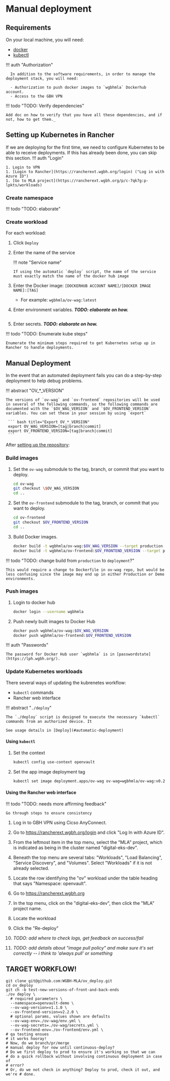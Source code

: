# Manual deployment

## Requirements

On your local machine, you will need:

- [docker](https://docs.docker.com/get-docker/)
- [kubectl](https://kubernetes.io/docs/tasks/tools/)

!!! auth "Authorization"

      In addition to the software requirements, in order to manage the deployment stack, you will need:

      - Authorization to push docker images to `wgbhmla` Dockerhub account.
      - Access to the GBH VPN

!!! todo "TODO: Verify dependencies"

    Add doc on how to verify that you have all these dependencies, and if not, how to get them._

## Setting up Kubernetes in Rancher

If we are deploying for the first time, we need to configure Kubernetes to be able to receive deployments. If this has already been done, you can skip this section.
!!! auth "Login"

    1. Login to VPN
    1. [Login to Rancher](https://rancherext.wgbh.org/login) ("Log in with Azure ID")
    1. [Go to MLA project](https://rancherext.wgbh.org/p/c-7qk7g:p-lpkts/workloads)

### Create namespace

!!! todo "TODO: elaborate"

### Create workload

For each workload:

1.  Click `Deploy`
1.  Enter the name of the service

    !!! note "Service name"

        If using the automatic `deploy` script, the name of the service must exactly match the name of the docker hub image

1.  Enter the Docker image: `[DOCKERHUB ACCOUNT NAME]/[DOCKER IMAGE NAME]:[TAG]`

    - For example: `wgbhmla/ov-wag:latest`

1.  Enter environment variables. **_TODO: elaborate on how._**

    ```bash title=ov-wag.secrets

    ```

1.  Enter secrets. **_TODO: elaborate on how._**

!!! todo "TODO: Enumerate kube steps"

    Enumerate the minimum steps required to get Kubernetes setup up in Rancher to handle deployments.

## Manual Deployment

In the event that an automated deployment fails you can do a step-by-step deployment to help debug problems.

!!! abstract "OV\_\*\_VERSION"

    The versions of `ov-wag` and `ov-frontend` repositories will be used in several of the following commands, so the following commands are documented with the `$OV_WAG_VERSION` and `$OV_FRONTEND_VERSION` variables. You can set these in your session by using `export`

     ``` bash title="Export OV_*_VERSION"
     export OV_WAG_VERSION=[tag|branch|commit]
     export OV_FRONTEND_VERSION=[tag|branch|commit]
     ```

After [setting up the repository](/setup#0-checkout-code):

### Build images

1.  Set the `ov-wag` submodule to the tag, branch, or commit that you want to deploy.

    ```bash title="Checkout backend"
    cd ov-wag
    git checkout \$OV_WAG_VERSION
    cd ..
    ```

1.  Set the `ov-frontend` submodule to the tag, branch, or commit that you want to deploy.

    ```bash title="Checkout frontend"
    cd ov-frontend
    git checkout $OV_FRONTEND_VERSION
    cd ..
    ```

1.  Build Docker images.

    ```bash title="Build docker images"
    docker build -t wgbhmla/ov-wag:$OV_WAG_VERSION --target production ./ov-wag
    docker build -t wgbhmla/ov-frontend:$OV_FRONTEND_VERSION --target production ./ov-frontend
    ```

!!! todo "TODO: change build from `production` to `deployment`?"

    This would require a change to Dockerfile in ov-wag repo, but would be less confusing since the image may end up in either Production or Demo environments.

### Push images

1.  Login to docker hub

    ```bash title="docker login"
    docker login --username wgbhmla
    ```

1.  Push newly built images to Docker Hub

    ```bash title="push images"
    docker push wgbhmla/ov-wag:$OV_WAG_VERSION
    docker push wgbhmla/ov-frontend:$OV_FRONTEND_VERSION
    ```

!!! auth "Passwords"

    The password for Docker Hub user `wgbhmla` is in [passwordstate](https://lph.wgbh.org/).

### Update Kubernetes workloads

There several ways of updating the kubrenetes workflow:

- `kubectl` commands
- Rancher web interface

!!! abstract "`./deploy`"

    The `./deploy` script is designed to execute the necessary `kubectl` commands from an authorized device. It

    See usage details in [Deploy](#automatic-deployment)

#### Using `kubectl`

1.  Set the context

    ```bash title="Set the kubectl context"
    kubectl config use-context openvault
    ```

1.  Set the app image deployment tag

    ```bash title="set backend version to v0.2.0"
    kubectl set image deployment.apps/ov-wag ov-wag=wgbhmla/ov-wag:v0.2.0
    ```

#### Using the Rancher web interface

!!! todo "TODO: needs more affirming feedback"

    Go through steps to ensure consistency

1. Log in to GBH VPN using Cicso AnyConnect.
1. Go to https://rancherext.wgbh.org/login and click "Log In with Azure ID".
1. From the leftmost item in the top menu, select the "MLA" project, which is indicated as being in the cluster named "digital-eks-dev".
1. Beneath the top menu are several tabs: "Workloads", "Load Balancing", "Service Discovery", and "Volumes". Select "Workloads" if it is not already selected.
1. Locate the row identifying the "ov" workload under the table heading that says "Namespace: openvault".
1. Go to https://rancherext.wgbh.org
1. In the top menu, click on the "digital-eks-dev", then click the "MLA" project name.

1. Locate the workload
1. Click the "Re-deploy"

1. _TODO: add where to check logs, get feedback on success/fail_
1. _TODO: add details about "image pull policy" and make sure it's set correctly -- i think to 'always pull' or something_

## TARGET WORKFLOW!

```
git clone git@github.com:WGBH-MLA/ov_deploy.git
cd ov_deploy
git ch -b test-new-versions-of-front-and-back-ends
./ov deploy \
  # required parameters \
  --namespace=openvault-demo \
  --ov-wag-version=v1.1.0 \
  --ov-frontend-version=v2.2.0 \
  # optional params, values shown are defaults
  --ov-wag-env=./ov-wag/env.yml \
  --ov-wag-secrets=./ov-wag/secrets.yml \
  --ov-frontend-env=./ov-frontend/env.yml \
# qa testing ensues
# it works hooray!
# Now, do we branch/pr/merge
# manual deploy for now until continuous-deploy?
# Do we first deploy to prod to ensure it's working so that we can
# do a quick rollback without involving continuous deployment in case of
# error?
# Or, do we not check in anything? Deploy to prod, check it out, and we're # done.
```
